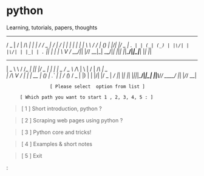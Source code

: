 # python
Learning, tutorials, papers, thoughts







   ___  __  __   _   _  _    ___ ___  __  __ __  __ _   _ _  _ ___ _______   __
  / _ \|  \/  | /_\ | \| |  / __/ _ \|  \/  |  \/  | | | | \| |_ _|_   _\ \ / /
 | (_) | |\/| |/ _ \| .` | | (_| (_) | |\/| | |\/| | |_| | .` || |  | |  \ V / 
  \___/|_|  |_/_/ \_\_|\_|  \___\___/|_|  |_|_|  |_|\___/|_|\_|___| |_|   |_|  
                                                                               


  _____   _______ _  _  ___  _  _   ___  ___   _   ___    __  __   _   ___ 
 | _ \ \ / /_   _| || |/ _ \| \| | | _ \/ _ \ /_\ |   \  |  \/  | /_\ | _ \
 |  _/\ V /  | | | __ | (_) | .` | |   / (_) / _ \| |) | | |\/| |/ _ \|  _/
 |_|   |_|   |_| |_||_|\___/|_|\_| |_|_\\___/_/ \_\___/  |_|  |_/_/ \_\_|  
                                                                           





                    [ Please select  option from list ]                    

         [ Which path you want to start 1 , 2, 3, 4, 5 : ]                      

 > [ 1 ] Short introduction, python ?

 > [ 2 ]  Scraping web pages using python ?

 > [ 3 ]  Python core and tricks! 

 > [ 4 ]  Examples & short notes

 > [ 5 ]  Exit 

:
